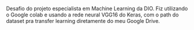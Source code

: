 Desafio do projeto especialista em Machine Learning da DIO.
Fiz utilizando o Google colab e usando a rede neural VGG16 do Keras, com o path do dataset pra transfer learning diretamente do meu Google Drive.
